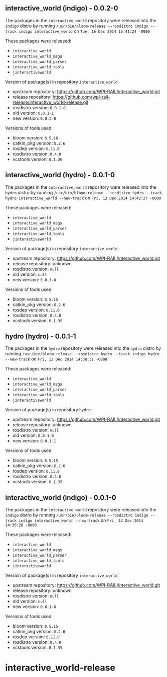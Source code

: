 ## interactive_world (indigo) - 0.0.2-0

The packages in the `interactive_world` repository were released into the `indigo` distro by running `/usr/bin/bloom-release --rosdistro indigo --track indigo interactive_world` on `Tue, 16 Dec 2014 15:41:24 -0000`

These packages were released:
- `interactive_world`
- `interactive_world_msgs`
- `interactive_world_parser`
- `interactive_world_tools`
- `jinteractiveworld`

Version of package(s) in repository `interactive_world`:
- upstream repository: https://github.com/WPI-RAIL/interactive_world.git
- release repository: https://github.com/wpi-rail-release/interactive_world-release.git
- rosdistro version: `0.0.1-0`
- old version: `0.0.1-1`
- new version: `0.0.2-0`

Versions of tools used:
- bloom version: `0.5.16`
- catkin_pkg version: `0.2.6`
- rosdep version: `0.11.0`
- rosdistro version: `0.4.0`
- vcstools version: `0.1.36`


## interactive_world (hydro) - 0.0.1-0

The packages in the `interactive_world` repository were released into the `hydro` distro by running `/usr/bin/bloom-release --rosdistro hydro --track hydro interactive_world --new-track` on `Fri, 12 Dec 2014 14:42:27 -0000`

These packages were released:
- `interactive_world`
- `interactive_world_msgs`
- `interactive_world_parser`
- `interactive_world_tools`
- `jinteractiveworld`

Version of package(s) in repository `interactive_world`:
- upstream repository: https://github.com/WPI-RAIL/interactive_world.git
- release repository: unknown
- rosdistro version: `null`
- old version: `null`
- new version: `0.0.1-0`

Versions of tools used:
- bloom version: `0.5.15`
- catkin_pkg version: `0.2.6`
- rosdep version: `0.11.0`
- rosdistro version: `0.4.0`
- vcstools version: `0.1.35`


## hydro (hydro) - 0.0.1-1

The packages in the `hydro` repository were released into the `hydro` distro by running `/usr/bin/bloom-release --rosdistro hydro --track indigo hydro --new-track` on `Fri, 12 Dec 2014 14:38:31 -0000`

These packages were released:
- `interactive_world`
- `interactive_world_msgs`
- `interactive_world_parser`
- `interactive_world_tools`
- `jinteractiveworld`

Version of package(s) in repository `hydro`:
- upstream repository: https://github.com/WPI-RAIL/interactive_world.git
- release repository: unknown
- rosdistro version: `null`
- old version: `0.0.1-0`
- new version: `0.0.1-1`

Versions of tools used:
- bloom version: `0.5.15`
- catkin_pkg version: `0.2.6`
- rosdep version: `0.11.0`
- rosdistro version: `0.4.0`
- vcstools version: `0.1.35`


## interactive_world (indigo) - 0.0.1-0

The packages in the `interactive_world` repository were released into the `indigo` distro by running `/usr/bin/bloom-release --rosdistro indigo --track indigo interactive_world --new-track` on `Fri, 12 Dec 2014 14:36:20 -0000`

These packages were released:
- `interactive_world`
- `interactive_world_msgs`
- `interactive_world_parser`
- `interactive_world_tools`
- `jinteractiveworld`

Version of package(s) in repository `interactive_world`:
- upstream repository: https://github.com/WPI-RAIL/interactive_world.git
- release repository: unknown
- rosdistro version: `null`
- old version: `null`
- new version: `0.0.1-0`

Versions of tools used:
- bloom version: `0.5.15`
- catkin_pkg version: `0.2.6`
- rosdep version: `0.11.0`
- rosdistro version: `0.4.0`
- vcstools version: `0.1.35`


interactive_world-release
=========================
